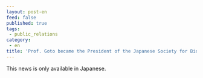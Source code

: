 ```yaml
---
layout: post-en
feed: false
published: true
tags:
 - public_relations
category:
 - en
title: 'Prof. Goto became the President of the Japanese Society for Bioinformatics. (in Japanese)'
---
```

This news is only available in Japanese.

